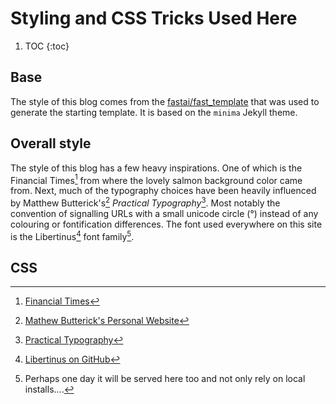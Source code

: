 # Styling and CSS Tricks Used Here

1. TOC
{:toc}

## Base
The style of this blog comes from the [fastai/fast_template](https://github.com/fastai/fast_template) that was used to generate the starting template. It is based on the `minima` Jekyll theme.

## Overall style
The style of this blog has a few heavy inspirations. One of which is the Financial Times[^1] from where the lovely salmon background color came from. Next, much of the typography choices have been heavily influenced by Matthew Butt­erick's[^3] *Practical Typography*[^4]. Most notably the convention of signalling URLs with a small unicode circle (°) instead of any colouring or fontification differences. The font used everywhere on this site is the Libertinus[^5] font family[^2].

## CSS


[^1]: [Financial Times](https://www.ft.com/)
[^2]: Perhaps one day it will be served here too and not only rely on local installs....
[^3]: [Mathew Butterick's Personal Website](https://matthewbutterick.com/)
[^4]: [Practical Typography](https://practicaltypography.com/)
[^5]: [Libertinus on GitHub](https://github.com/alerque/libertinus)
